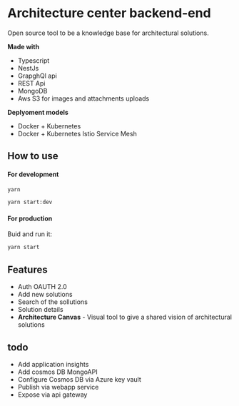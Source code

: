 # Architecture center backend-end

Open source tool to be a knowledge base for architectural solutions.

**Made with**
* Typescript
* NestJs
* GrapghQl api
* REST Api
* MongoDB
* Aws S3 for images and attachments uploads

**Deplyoment models**
* Docker + Kubernetes
* Docker + Kubernetes Istio Service Mesh

## How to use


#### For development

```sh
yarn

yarn start:dev
```

#### For production
Buid and run it:

```sh
yarn start
```

## Features

* Auth OAUTH 2.0
* Add new solutions
* Search of the sollutions
* Solution details
* **Architecture Canvas** - Visual tool to give a shared vision of architectural solutions

## todo
 - Add application insights
 - Add cosmos DB MongoAPI
 - Configure Cosmos DB via Azure key vault
 - Publish via webapp service
 - Expose via api gateway
